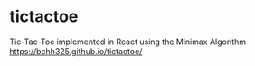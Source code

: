 # tictactoe

Tic-Tac-Toe implemented in React using the Minimax Algorithm
https://bchh325.github.io/tictactoe/
